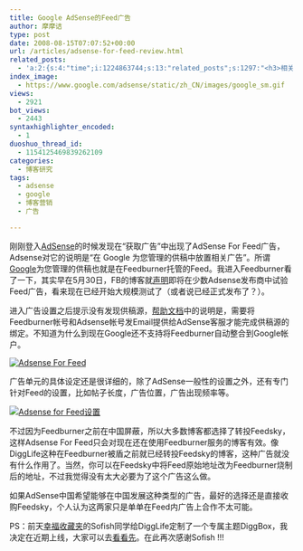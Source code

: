 ```yaml
---
title: Google AdSense的Feed广告
author: 摩摩诘
type: post
date: 2008-08-15T07:07:52+00:00
url: /articles/adsense-for-feed-review.html
related_posts:
  - 'a:2:{s:4:"time";i:1224863744;s:13:"related_posts";s:1297:"<h3>相关日志</h3><ul class="related_post"><li><a href="http://www.digglife.cn/articles/google-adsense-referrals-changes.html" title="Google AdSense推介广告即将在中国取消">Google AdSense推介广告即将在中国取消</a></li><li><a href="http://www.digglife.cn/articles/adsense-referrals-retired.html" title="Adsense推介计划将在8月底暂停">Adsense推介计划将在8月底暂停</a></li><li><a href="http://www.digglife.cn/articles/adsense-payment.html" title="收到Google Adsense西联快汇付款(武汉)">收到Google Adsense西联快汇付款(武汉)</a></li><li><a href="http://www.digglife.cn/articles/google-maps-adsense.html" title="Google计划在地图服务中加入Adsense广告">Google计划在地图服务中加入Adsense广告</a></li><li><a href="http://www.digglife.cn/articles/google-maps-japan-street-view.html" title="Google地图日本版加入街景(Street View)功能">Google地图日本版加入街景(Street View)功能</a></li><li><a href="http://www.digglife.cn/articles/real-feed-subscribers.html" title="关于Feed实际订阅量的分析">关于Feed实际订阅量的分析</a></li><li><a href="http://www.digglife.cn/articles/knol-open.html" title="Google的维基百科Knol正式开放">Google的维基百科Knol正式开放</a></li></ul>";}'
index_image:
  - https://www.google.com/adsense/static/zh_CN/images/google_sm.gif
views:
  - 2921
bot_views:
  - 2443
syntaxhighlighter_encoded:
  - 1
duoshuo_thread_id:
  - 1154125469839262109
categories:
  - 博客研究
tags:
  - adsense
  - google
  - 博客营销
  - 广告

---
```

刚刚登入<a title="Adsense相关日志" href="https://www.digglife.net/articles/tag/adsense" target="_blank">AdSense</a>的时候发现在“获取广告”中出现了AdSense For Feed广告，Adsense对它的说明是“在 Google 为您管理的供稿中放置相关广告”。所谓<a title="Google相关日志" href="https://www.digglife.net/articles/tag/google" target="_blank">Google</a>为您管理的供稿也就是在Feedburner托管的Feed。我进入Feedburner看了一下，其实早在5月30日，FB的博客就<a title="Into the wild: AdSense for feeds" href="http://blogs.feedburner.com/feedburner/archives/2008/05/into_the_wild_adsense_for_feed_1.php" target="_blank">声明</a>即将在少数Adsense发布商中试验Feed广告，看来现在已经开始大规模测试了（或者说已经正式发布了？）。

<!--more-->

进入广告设置之后提示没有发现供稿源，<a title="绑定Adsense和Feedburner帐户" href="http://www.google.com/support/feedburner/bin/answer.py?answer=99648&hl=zh_CN" target="_blank">帮助文档</a>中的说明是，需要将Feedburner帐号和Adsense帐号发Email提供给AdSense客服才能完成供稿源的绑定。不知道为什么到现在Google还不支持将Feedburner自动整合到Google帐户。

[![Adsense For Feed][1]][2]
  
广告单元的具体设定还是很详细的，除了AdSense一般性的设置之外，还有专门针对Feed的设置，比如帖子长度，广告位置，广告出现频率等。

[![Adsense for Feed设置][3]][4]

不过因为Feedburner之前在中国屏蔽，所以大多数博客都选择了转投Feedsky，这样Adsense For Feed只会对现在还在使用Feedburner服务的博客有效。像DiggLife这种在Feedburner被盾之前就已经转投Feedsky的博客，这种广告就没有什么作用了。当然，你可以在Feedsky中将Feed原始地址改为Feedburner烧制后的地址，不过我觉得没有太大必要为了这个广告这么做。

如果AdSense中国希望能够在中国发展这种类型的广告，最好的选择还是直接收购Feedsky，个人认为这两家只是单单在Feed内广告上合作不太可能。

PS：前天<a title="幸福收藏夹" href="http://www.happinesz.cn/" target="_blank">幸福收藏夹</a>的Sofish同学给DiggLife定制了一个专属主题DiggBox，我决定在近期上线，大家可以去<a title="Sofish给DiggLife定制的主题DiggBox" href="http://www.happinesz.cn/archives/473/" target="_blank">看看先</a>。在此再次感谢Sofish !!!

 [1]: https://www.digglife.net/wp-content/uploads/archive/Adsense-for-feed.gif
 [2]: http://picasaweb.google.com/digglifeshow/yxCMUC/photo#5234633168996443618
 [3]: https://www.digglife.net/wp-content/uploads/archive//make-ad.gif
 [4]: http://picasaweb.google.com/digglifeshow/yxCMUC/photo#5234631413831320402
